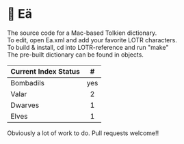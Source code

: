 **:trident: Eä**
====

The source code for a Mac-based Tolkien dictionary.  
To edit, open Ea.xml and add your favorite LOTR characters.  
To build & install, cd into LOTR-reference and run "make"  
The pre-built dictionary can be found in objects.  


Current Index Status | # |
----------- | :-------------:
Bombadils	|	yes	 |
Valar		|   2	 |
Dwarves		|	1	 |
Elves		|	1	 |

Obviously a lot of work to do.
Pull requests welcome!!
